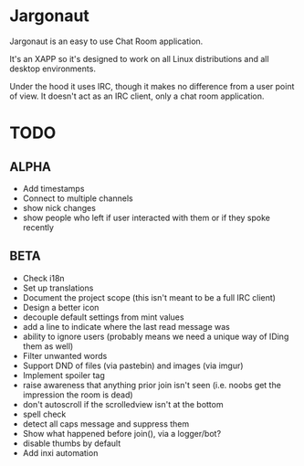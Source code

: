 # Jargonaut

Jargonaut is an easy to use Chat Room application.

It's an XAPP so it's designed to work on all Linux distributions and all desktop environments.

Under the hood it uses IRC, though it makes no difference from a user point of view. It doesn't act as an IRC client, only a chat room application.

# TODO

## ALPHA

- Add timestamps
- Connect to multiple channels
- show nick changes
- show people who left if user interacted with them or if they spoke recently

## BETA

- Check i18n
- Set up translations
- Document the project scope (this isn't meant to be a full IRC client)
- Design a better icon
- decouple default settings from mint values
- add a line to indicate where the last read message was
- ability to ignore users (probably means we need a unique way of IDing them as well)
- Filter unwanted words
- Support DND of files (via pastebin) and images (via imgur)
- Implement spoiler tag
- raise awareness that anything prior join isn't seen (i.e. noobs get the impression the room is dead)
- don't autoscroll if the scrolledview isn't at the bottom
- spell check
- detect all caps message and suppress them
- Show what happened before join(), via a logger/bot?
- disable thumbs by default
- Add inxi automation
